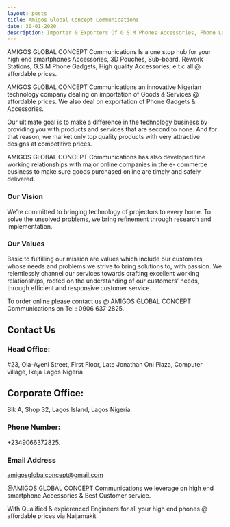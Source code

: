 ```yaml
---
layout: posts
title: Amigos Global Concept Communications
date: 30-01-2020
description: Importer & Exporters Of G.S.M Phones Accessories, Phone LCD Screens, Power Flex, SmartPhone Gadgets & General Merchants (Wholesale & Retails).
---
```


AMIGOS GLOBAL CONCEPT Communications Is a one stop hub for your high end smartphones Accessories, 3D Pouches, Sub-board, Rework Stations, G.S.M Phone Gadgets, High quality Accessories, e.t.c all @ affordable prices.

AMIGOS GLOBAL CONCEPT Communications an innovative Nigerian technology company dealing on importation of Goods & Services @ affordable prices. We also deal on exportation of Phone Gadgets & Accessories.

Our ultimate goal is to make a difference in the technology business by providing you with products and services that are second to none. And for that reason, we market only top quality products with very attractive designs at competitive prices.

AMIGOS GLOBAL CONCEPT Communications has also developed fine working relationships with major online companies in the e- commerce business to make sure goods purchased online are timely and safely delivered.

### Our Vision

We’re committed to bringing technology of projectors to every home. To
solve the unsolved problems, we bring refinement through research and
implementation.

### Our Values

Basic to fulfilling our mission are values which include our customers, whose needs and problems we strive to bring solutions to, with passion. We relentlessly channel our services towards crafting excellent working relationships, rooted on the understanding of our customers’ needs, through efficient and responsive customer service.

To order online please contact us @ AMIGOS GLOBAL CONCEPT Communications on Tel : 0906 637 2825.

## Contact Us

### Head Office:

#23, Ola-Ayeni Street, First Floor, Late Jonathan Oni Plaza, Computer village, Ikeja Lagos Nigeria

## Corporate Office:

Blk A, Shop 32, Lagos Island, Lagos Nigeria.

### Phone Number:

+2349066372825.

### Email Address

amigosglobalconcept@gmail.com

@AMIGOS GLOBAL CONCEPT Communications we leverage on high end smartphone Accessories & Best Customer service.

With Qualified & expierenced Engineers for all your high end phones @ affordable prices via Naijamakit
